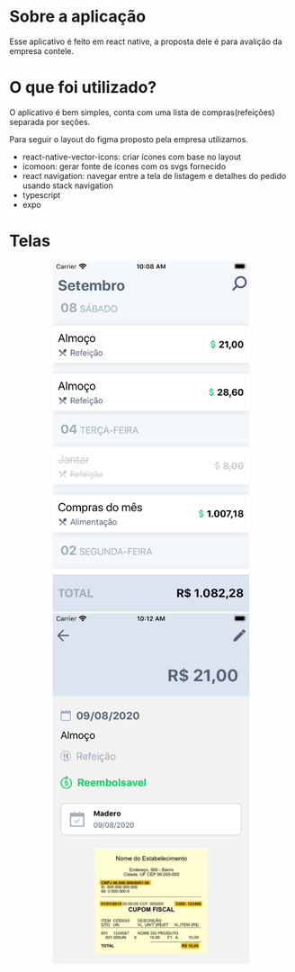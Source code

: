 # Sobre a aplicação

Esse aplicativo é feito em react native, a proposta dele é para avalição da empresa contele.

# O que foi utilizado?

O aplicativo é bem simples, conta com uma lista de compras(refeições) separada por seções.

Para seguir o layout do figma proposto pela empresa utilizamos.

- react-native-vector-icons: criar ícones com base no layout
- icomoon: gerar fonte de ícones com os svgs fornecido
- react navigation: navegar entre a tela de listagem e detalhes do pedido usando stack navigation
- typescript
- expo

# Telas

<p align="center">
  <img src="assets/expenses.png" width="350" title="hover text">
  <img src="assets/expensesDetails.png" width="350" alt="accessibility text">
</p>
